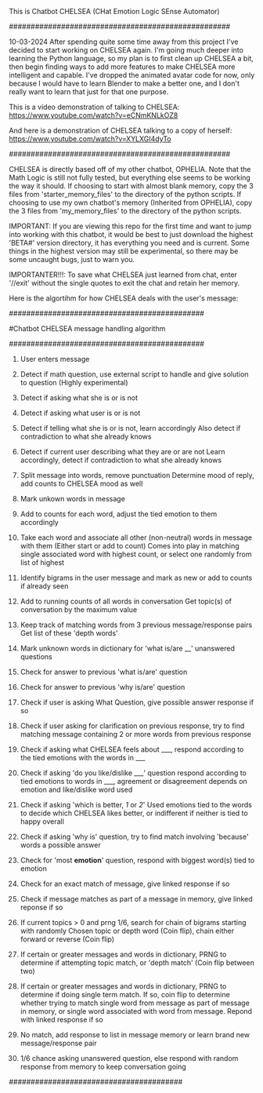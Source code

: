This is Chatbot CHELSEA (CHat Emotion Logic SEnse Automator)

###################################################

10-03-2024
After spending quite some time away from this project I've decided to start working on CHELSEA again. I'm going much deeper into learning the Python language, so my plan is to first clean up CHELSEA a bit, then
begin finding ways to add more features to make CHELSEA more intelligent and capable. I've dropped the animated avatar code for now, only because I would have to learn Blender to make a better one, and I
don't really want to learn that just for that one purpose. 

This is a video demonstration of talking to CHELSEA: https://www.youtube.com/watch?v=eCNmKNLkOZ8

And here is a demonstration of CHELSEA talking to a copy of herself: https://www.youtube.com/watch?v=XYLXGI4dyTo

###################################################

CHELSEA is directly based off of my other chatbot, OPHELIA.
Note that the Math Logic is still not fully tested, but everything else seems to be working the way it should.
If choosing to start with almost blank memory, copy the 3 files from 'starter_memory_files' to the directory of the python scripts.
If choosing to use my own chatbot's memory (Inherited from OPHELIA), copy the 3 files from 'my_memory_files' to the directory of the python scripts.

IMPORTANT: If you are viewing this repo for the first time and want to jump into working with this chatbot, it would be best to just download the highest 'BETA#' version directory, it has everything you need and is current. Some things in the highest version may still be experimental, so there may be some uncaught bugs, just to warn you.

IMPORTANTER!!!: To save what CHELSEA just learned from chat, enter '//exit' without the single quotes to exit the chat and retain her memory.

Here is the algortihm for how CHELSEA deals with the user's message:


#############################################

#Chatbot CHELSEA message handling algorithm 

#############################################

 1. User enters message

 2. Detect if math question, use external script to handle
 and give solution to question (Highly experimental)

 3. Detect if asking what she is or is not

 4. Detect if asking what user is or is not

 5. Detect if telling what she is or is not, learn accordingly
 Also detect if contradiction to what she already knows

 6. Detect if current user describing what they are or are not
 Learn accordingly, detect if contradiction to what she already knows

 7. Split message into words, remove punctuation
 Determine mood of reply, add counts to CHELSEA mood as well

 8. Mark unkown words in message

 9. Add to counts for each word, adjust the tied emotion to them accordingly

 10. Take each word and associate all other (non-neutral) words in message 
 with them (Either start or add to count)
 Comes into play in matching single associated word with highest count, or select
 one randomly from list of highest

 11. Identify bigrams in the user message and mark as new or add to counts if
 already seen

 12. Add to running counts of all words in conversation
 Get topic(s) of conversation by the maximum value

 13. Keep track of matching words from 3 previous message/response pairs
 Get list of these 'depth words'

 14. Mark unknown words in dictionary for 'what is/are __' unanswered questions

 15. Check for answer to previous 'what is/are' question

 16. Check for answer to previous 'why is/are' question

 17. Check if user is asking What Question, give possible answer response if so

 18. Check if user asking for clarification on previous response,
 try to find matching message containing 2 or more words from
 previous response

 19. Check if asking what CHELSEA feels about ___,
 respond according to the tied emotions with the words in ___

 20. Check if asking 'do you like/dislike ___' question
 respond according to tied emotions to words in ___,
 agreement or disagreement depends on emotion and like/dislike
 word used

 21. Check if asking 'which is better, _1_ or _2_'
 Used emotions tied to the words to decide which CHELSEA likes better,
 or indifferent if neither is tied to happy overall

 22. Check if asking 'why is' question, try to find match involving
 'because' words a possible answer
 
 23. Check for 'most __emotion__' question, respond with biggest word(s) tied to emotion

 24. Check for an exact match of message, give linked response if so

 25. Check if message matches as part of a message in memory,
 give linked reponse if so

 26. If current topics > 0 and prng 1/6, search for chain of bigrams starting with randomly 
 Chosen topic or depth word (Coin flip), chain either forward or reverse (Coin flip)

 27. If certain  or greater messages and words in dictionary, PRNG to
 determine if attempting topic match, or 'depth match' (Coin flip between two) 

 28. If certain  or greater messages and words in dictionary, PRNG to
 determine if doing single term match. If so, coin flip to determine whether
 trying to match single word from message as part of message in memory,
 or single word associated with word from message. Repond with linked 
 response if so

 29. No match, add response to list in message memory or learn brand new message/response pair

 30. 1/6 chance asking unanswered question, else respond with random response from memory to keep conversation going
  
    
######################################## 
  
